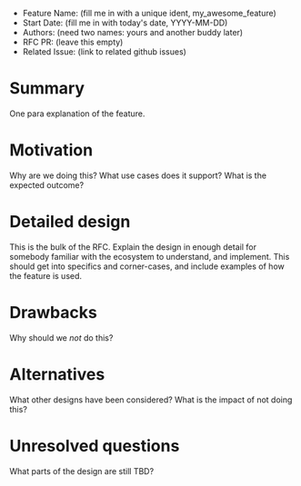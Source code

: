 - Feature Name: (fill me in with a unique ident, my_awesome_feature)
- Start Date: (fill me in with today's date, YYYY-MM-DD)
- Authors: (need two names: yours and another buddy later)
- RFC PR: (leave this empty)
- Related Issue: (link to related github issues)

# Summary
[summary]: #summary

One para explanation of the feature.

# Motivation
[motivation]: #motivation

Why are we doing this? What use cases does it support? What is the expected
outcome?

# Detailed design
[design]: #detailed-design

This is the bulk of the RFC. Explain the design in enough detail for somebody
familiar with the ecosystem to understand, and implement.  This should get
into specifics and corner-cases, and include examples of how the feature is
used.

# Drawbacks
[drawbacks]: #drawbacks

Why should we *not* do this?

# Alternatives
[alternatives]: #alternatives

What other designs have been considered? What is the impact of not doing this?

# Unresolved questions
[unresolved]: #unresolved-questions

What parts of the design are still TBD?
